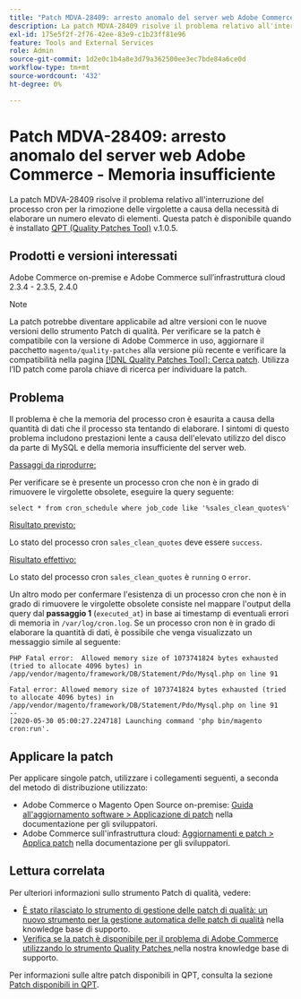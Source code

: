 ```yaml
---
title: "Patch MDVA-28409: arresto anomalo del server web Adobe Commerce - Memoria insufficiente"
description: La patch MDVA-28409 risolve il problema relativo all'interruzione del processo cron per la rimozione delle virgolette a causa della necessità di elaborare un numero elevato di elementi. Questa patch è disponibile quando è installato [Quality Patches Tool (QPT)](https://devdocs.magento.com/guides/v2.4/comp-mgr/patching.html#mqp) v.1.0.5.
exl-id: 175e5f2f-2f76-42ee-83e9-c1b23ff81e96
feature: Tools and External Services
role: Admin
source-git-commit: 1d2e0c1b4a8e3d79a362500ee3ec7bde84a6ce0d
workflow-type: tm+mt
source-wordcount: '432'
ht-degree: 0%

---
```


# Patch MDVA-28409: arresto anomalo del server web Adobe Commerce - Memoria insufficiente

La patch MDVA-28409 risolve il problema relativo all&#39;interruzione del processo cron per la rimozione delle virgolette a causa della necessità di elaborare un numero elevato di elementi. Questa patch è disponibile quando è installato [QPT (Quality Patches Tool)](https://devdocs.magento.com/guides/v2.4/comp-mgr/patching.html#mqp) v.1.0.5.

## Prodotti e versioni interessati

Adobe Commerce on-premise e Adobe Commerce sull’infrastruttura cloud 2.3.4 - 2.3.5, 2.4.0

>[!NOTE]
>
>La patch potrebbe diventare applicabile ad altre versioni con le nuove versioni dello strumento Patch di qualità. Per verificare se la patch è compatibile con la versione di Adobe Commerce in uso, aggiornare il pacchetto `magento/quality-patches` alla versione più recente e verificare la compatibilità nella pagina [[!DNL Quality Patches Tool]: Cerca patch](https://devdocs.magento.com/quality-patches/tool.html#patch-grid). Utilizza l’ID patch come parola chiave di ricerca per individuare la patch.

## Problema

Il problema è che la memoria del processo cron è esaurita a causa della quantità di dati che il processo sta tentando di elaborare. I sintomi di questo problema includono prestazioni lente a causa dell&#39;elevato utilizzo del disco da parte di MySQL e della memoria insufficiente del server web.

<u>Passaggi da riprodurre:</u>

Per verificare se è presente un processo cron che non è in grado di rimuovere le virgolette obsolete, eseguire la query seguente:

```
select * from cron_schedule where job_code like '%sales_clean_quotes%'
```

<u>Risultato previsto:</u>

Lo stato del processo cron `sales_clean_quotes` deve essere `success`.

<u>Risultato effettivo:</u>

Lo stato del processo cron `sales_clean_quotes` è `running` o `error`.

Un altro modo per confermare l&#39;esistenza di un processo cron che non è in grado di rimuovere le virgolette obsolete consiste nel mappare l&#39;output della query dal **passaggio 1** (`executed_at`) in base ai timestamp di eventuali errori di memoria in `/var/log/cron.log`. Se un processo cron non è in grado di elaborare la quantità di dati, è possibile che venga visualizzato un messaggio simile al seguente:

```
PHP Fatal error:  Allowed memory size of 1073741824 bytes exhausted (tried to allocate 4096 bytes) in /app/vendor/magento/framework/DB/Statement/Pdo/Mysql.php on line 91

Fatal error: Allowed memory size of 1073741824 bytes exhausted (tried to allocate 4096 bytes) in /app/vendor/magento/framework/DB/Statement/Pdo/Mysql.php on line 91
--
[2020-05-30 05:00:27.224718] Launching command 'php bin/magento cron:run'.
```

## Applicare la patch

Per applicare singole patch, utilizzare i collegamenti seguenti, a seconda del metodo di distribuzione utilizzato:

* Adobe Commerce o Magento Open Source on-premise: [Guida all&#39;aggiornamento software > Applicazione di patch](https://devdocs.magento.com/guides/v2.4/comp-mgr/patching/mqp.html) nella documentazione per gli sviluppatori.
* Adobe Commerce sull&#39;infrastruttura cloud: [Aggiornamenti e patch > Applica patch](https://devdocs.magento.com/cloud/project/project-patch.html) nella documentazione per gli sviluppatori.

## Lettura correlata

Per ulteriori informazioni sullo strumento Patch di qualità, vedere:

* [È stato rilasciato lo strumento di gestione delle patch di qualità: un nuovo strumento per la gestione automatica delle patch di qualità](/help/announcements/adobe-commerce-announcements/magento-quality-patches-released-new-tool-to-self-serve-quality-patches.md) nella knowledge base di supporto.
* [Verifica se la patch è disponibile per il problema di Adobe Commerce utilizzando lo strumento Quality Patches ](/help/support-tools/patches-available-in-qpt-tool/check-patch-for-magento-issue-with-magento-quality-patches.md) nella nostra knowledge base di supporto.

Per informazioni sulle altre patch disponibili in QPT, consulta la sezione [Patch disponibili in QPT](https://support.magento.com/hc/en-us/sections/360010506631-Patches-available-in-MQP-tool-).
